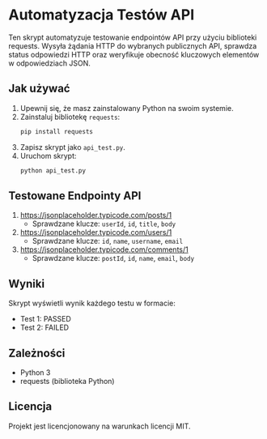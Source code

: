 # Automatyzacja Testów API

Ten skrypt automatyzuje testowanie endpointów API przy użyciu biblioteki requests. Wysyła żądania HTTP do wybranych publicznych API, sprawdza status odpowiedzi HTTP oraz weryfikuje obecność kluczowych elementów w odpowiedziach JSON.

## Jak używać

1. Upewnij się, że masz zainstalowany Python na swoim systemie.
2. Zainstaluj bibliotekę `requests`:
    ```sh
    pip install requests
    ```
3. Zapisz skrypt jako `api_test.py`.
4. Uruchom skrypt:
    ```sh
    python api_test.py
    ```

## Testowane Endpointy API

1. https://jsonplaceholder.typicode.com/posts/1
    - Sprawdzane klucze: `userId`, `id`, `title`, `body`
2. https://jsonplaceholder.typicode.com/users/1
    - Sprawdzane klucze: `id`, `name`, `username`, `email`
3. https://jsonplaceholder.typicode.com/comments/1
    - Sprawdzane klucze: `postId`, `id`, `name`, `email`, `body`

## Wyniki

Skrypt wyświetli wynik każdego testu w formacie:
- Test 1: PASSED
- Test 2: FAILED

## Zależności

- Python 3
- requests (biblioteka Python)

## Licencja

Projekt jest licencjonowany na warunkach licencji MIT.
